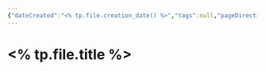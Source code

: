 ```yaml
---
{"dateCreated":"<% tp.file.creation_date() %>","tags":null,"pageDirection":"rtl","dg-publish":true,"permalink":"/templates/digital-garden-template/","dgPassFrontmatter":true}
---
```


# <% tp.file.title %>


